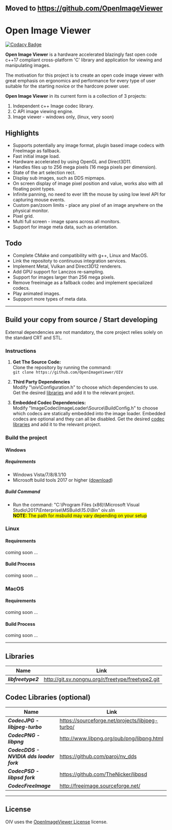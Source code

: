 ## Moved to https://github.com/OpenImageViewer

# Open Image Viewer

[![Codacy Badge](https://api.codacy.com/project/badge/Grade/86c11bc7e75e4677b8c2b5d50f9cd1c3)](https://app.codacy.com/app/TheNicker/OIV?utm_source=github.com&utm_medium=referral&utm_content=OpenImageViewer/OIV&utm_campaign=Badge_Grade_Settings)

**Open Image Viewer** is a hardware accelerated blazingly fast open code c++17 compliant cross-platform 'C' library and application for viewing and 
manipulating images.

The motivation for this project is to create an open code image viewer with great emphasis on ergonomics and performance for every type of user suitable for the starting novice or the hardcore power user.

**Open Image Viewer** in its current form is a collection of 3 projects:
1. Independent c++ Image codec library.
2. C API image viewing engine.
3. Image viewer - windows only, (linux, very soon)

## Highlights
* Supports potentially any image format, plugin based image codecs with FreeImage as fallback.
* Fast initial image load.
* Hardware accelerated by using OpenGL and Direct3D11.
* Handles files up to 256 mega pixels (16 mega pixels per dimension).
* State of the art selection rect.
* Display sub images, such as DDS mipmaps.
* On screen display of image pixel position and value, works also with all floating point types. 
* Infinite panning, no need to ever lift the mouse by using low level API for capturing mouse events.
* Custom pan/zoom limits - place any pixel of an image anywhere on the physical monitor.
* Pixel grid.
* Multi full screen - image spans across all monitors.
* Support for image meta data, such as orientation.

## Todo
* Complete CMake and compatibility with g++, Linux and MacOS.
* Link the repositoty to continuous integration services. 
* Implement Metal, Vulkan and Direct3D12 renderers.
* Add GPU support for Lanczos re-sampling.
* Support for images larger than 256 mega pixels.
* Remove freeimage as a fallback codec and implement specialized codecs.
* Play animated images.
* Suppport more types of meta data.

--------------------------

## Build your copy from source / Start developing

External dependencies are not mandatory, the core project relies solely on the standard CRT and STL.

### Instructions

1. **Get The Source Code:**  
Clone the repository by running the command:  
`git clone https://github.com/OpenImageViewer/OIV`

1. **Third Party Dependencies**  
Modify "\oiv\Configuration.h" to choose which dependencies to use.
Get the desired [libraries](#libraries) and add it to the relevant project.

1. **Embedded Codec Dependencies:**  
Modify "ImageCodec\ImageLoader\Source\BuildConfig.h" to choose which codecs are statically embedded into the image loader.
Embedded codecs are optional and they can all be disabled.
Get the desired [codec libraries](#codec-libraries-optional) and add it to the relevant project.

### Build the project

#### Windows
##### Requirements
* Windows Vista/7/8/8.1/10
* Microsoft build tools 2017 or higher ([download](https://visualstudio.microsoft.com/thank-you-downloading-visual-studio/?sku=BuildTools&rel=15#))
##### Build Command
* Run the command: "C:\Program Files (x86)\Microsoft Visual Studio\2017\Enterprise\MSBuild\15.0\Bin" oiv.sln  
<span style="background-color: yellow;">**NOTE:** The path for msbuild may vary depending on your setup</span>

### Linux
#### Requirements
coming soon ...
#### Build Process
coming soon ...

### MacOS
#### Requirements
coming soon ...
#### Build Process
coming soon ...

-----------------------------
## Libraries
Name         | Link
------------ | -------------
***libfreetype2*** | http://git.sv.nongnu.org/r/freetype/freetype2.git

## Codec Libraries (optional)
Name | Link
------------ | -------------
***CodecJPG - libjpeg-turbo*** | https://sourceforge.net/projects/libjpeg-turbo/  
***CodecPNG - libpng*** | http://www.libpng.org/pub/png/libpng.html  
***CodecDDS - NVIDIA dds loader fork*** | https://github.com/paroj/nv_dds  
***CodecPSD - libpsd fork*** | https://github.com/TheNicker/libpsd  
***CodecFreeImage*** | http://freeimage.sourceforge.net/
-----------------------------



## License
OIV uses the [OpenImageViewer License](LICENSE.md) license.
